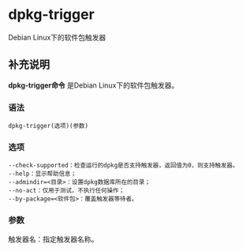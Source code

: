 # dpkg-trigger

Debian Linux下的软件包触发器

## 补充说明

**dpkg-trigger命令** 是Debian Linux下的软件包触发器。

### 语法

```text
dpkg-trigger(选项)(参数)
```

### 选项

```text
--check-supported：检查运行的dpkg是否支持触发器，返回值为0，则支持触发器。
--help：显示帮助信息；
--admindir=<目录>：设置dpkg数据库所在的目录；
--no-act：仅用于测试，不执行任何操作；
--by-package=<软件包>：覆盖触发器等待者。
```

### 参数

触发器名：指定触发器名称。


